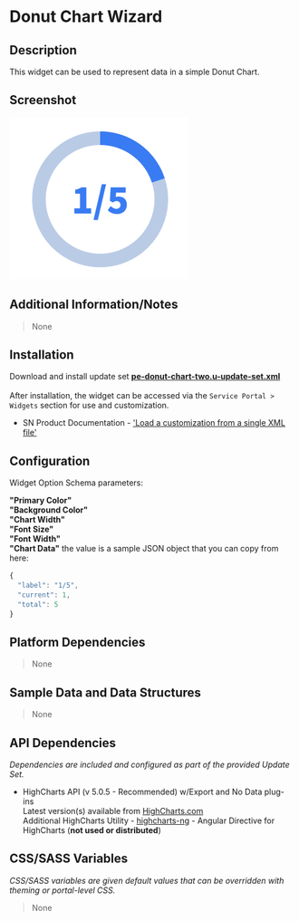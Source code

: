 # Donut Chart Wizard

## Description

This widget can be used to represent data in a simple Donut Chart.

## Screenshot

![alt text](../../images/pe-donut-chart-wizard-01.png "Donut Chart Wizard")

## Additional Information/Notes

> None

## Installation

Download and install update set **[pe-donut-chart-two.u-update-set.xml](https://github.com/platform-experience/serviceportal-widget-library/blob/master/donut-widgets/pe-donut-chart-two/pe-donut-chart-two.u-update-set.xml)** <br/><br/>
After installation, the widget can be accessed via the `Service Portal > Widgets` section for use and customization.<br/>
* SN Product Documentation - ['Load a customization from a single XML file'](https://docs.servicenow.com/bundle/jakarta-application-development/page/build/system-update-sets/task/t_SaveAnUpdateSetAsAnXMLFile.html)

## Configuration

Widget Option Schema parameters:

**"Primary Color"** <br/>
**"Background Color"** <br/>
**"Chart Width"** <br/>
**"Font Size"** <br/>
**"Font Width"** <br/>
**"Chart Data"** the value is a sample JSON object that you can copy from here:

```javascript
{
  "label": "1/5",
  "current": 1,
  "total": 5
}
```

## Platform Dependencies

> None

## Sample Data and Data Structures

> None

## API Dependencies

*Dependencies are included and configured as part of the provided Update Set.*

* HighCharts API (v 5.0.5 - Recommended)  w/Export and No Data plug-ins
  <br/>Latest version(s) available from [HighCharts.com](http://http://www.highcharts.com/products/highcharts/)
  <br/>Additional HighCharts Utility - [highcharts-ng](https://github.com/pablojim/highcharts-ng) - Angular Directive for HighCharts (__not used or distributed__)

## CSS/SASS Variables

_CSS/SASS variables are given default values that can be overridden with theming or portal-level CSS._

> None
